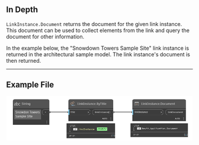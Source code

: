 ## In Depth
`LinkInstance.Document` returns the document for the given link instance. This document can be used to collect elements from the link and query the document for other information.

In the example below, the "Snowdown Towers Sample Site" link instance is returned in the architectural sample model. The link instance's document is then returned.
___
## Example File

![LinkInstance.Document](./Revit.Elements.LinkInstance.Document_img.jpg)